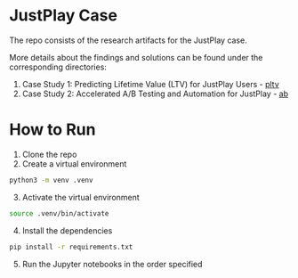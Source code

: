 # JustPlay Case

The repo consists of the research artifacts for the JustPlay case.

More details about the findings and solutions can be found under the corresponding directories:

1. Case Study 1: Predicting Lifetime Value (LTV) for JustPlay Users - [pltv](www.github.com)
2. Case Study 2: Accelerated A/B Testing and Automation for JustPlay - [ab](www.github.com)

# How to Run

1. Clone the repo
2. Create a virtual environment
```bash
python3 -m venv .venv
```
3. Activate the virtual environment
```bash
source .venv/bin/activate
```
4. Install the dependencies
```bash
pip install -r requirements.txt
```
5. Run the Jupyter notebooks in the order specified
